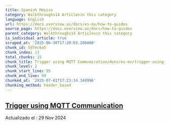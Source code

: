 ```yaml
---
title: Spanish Mexico
category: Walkthroughs14 Articlesin this category
language: English
url: https://docs.overview.ai/docs/es-mx/how-to-guides
source_page: https://docs.overview.ai/docs/how-to-guides
parent_category: Walkthroughs14 Articlesin this category
is_individual_article: true
scraped_at: '2025-06-30T17:20:03.286068'
chunk_id: 5d7ec6a5
chunk_index: 13
total_chunks: 15
chunk_title: Trigger using MQTT Communication/docs/es-mx/trigger-using-mqtt-communication
chunk_level: 2
chunk_start_line: 95
chunk_end_line: 99
chunked_at: '2025-07-01T17:23:34.349996'
chunking_method: header_based
---
```


## [Trigger using MQTT Communication](/docs/es-mx/trigger-using-mqtt-communication)

Actualizado el : 29 Nov 2024
